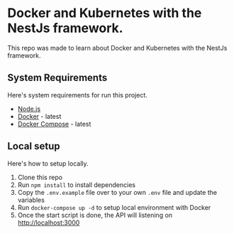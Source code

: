 # Docker and Kubernetes with the NestJs framework.

This repo was made to learn about Docker and Kubernetes with the NestJs framework.

## System Requirements

Here's system requirements for run this project.

- [Node.js](https://nodejs.org/en/)
- [Docker](https://docs.docker.com/install/) - latest
- [Docker Compose](https://docs.docker.com/compose/install/) - latest

## Local setup

Here's how to setup locally.

1. Clone this repo
2. Run `npm install` to install dependencies
3. Copy the `.env.example` file over to your own `.env` file and update the variables
4. Run `docker-compose up -d` to setup local environment with Docker
5. Once the start script is done, the API will listening on [http://localhost:3000](http://localhost:3000)

